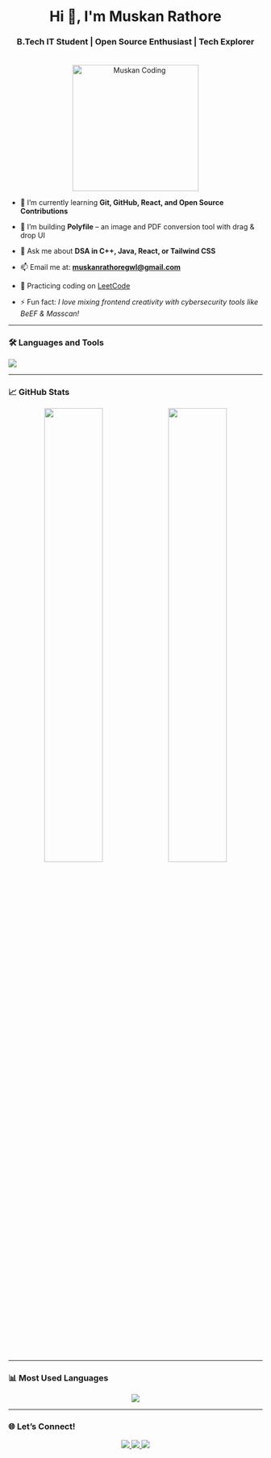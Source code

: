 <h1 align="center">Hi 👋, I'm Muskan Rathore</h1>
<h3 align="center">B.Tech IT Student | Open Source Enthusiast | Tech Explorer</h3>

<p align="center">
  <img src="https://i.imgur.com/tJ3z7wG.gif" width="250" alt="Muskan Coding" style="margin-top: 20px;" />
</p>


- 🌱 I’m currently learning **Git, GitHub, React, and Open Source Contributions**

- 🔭 I’m building **Polyfile** – an image and PDF conversion tool with drag & drop UI

- 💬 Ask me about **DSA in C++, Java, React, or Tailwind CSS**

- 📫 Email me at: **muskanrathoregwl@gmail.com**

- 🧩 Practicing coding on [LeetCode](https://leetcode.com/u/rathoremuskan/)

- ⚡ Fun fact: *I love mixing frontend creativity with cybersecurity tools like BeEF & Masscan!*

---

### 🛠️ Languages and Tools

<p align="left"> 
  <img src="https://skillicons.dev/icons?i=cpp,java,html,css,js,react,nodejs,tailwind,git,github,vscode" />
</p>

---

### 📈 GitHub Stats

<p align="center">
  <img width="48%" src="https://github-readme-stats.vercel.app/api?username=muskan-rathor&show_icons=true&theme=tokyonight" />
  <img width="48%" src="https://github-readme-streak-stats.herokuapp.com/?user=muskan-rathor&theme=tokyonight" />
</p>

---

### 📊 Most Used Languages

<p align="center">
  <img src="https://github-readme-stats.vercel.app/api/top-langs/?username=muskan-rathor&layout=compact&theme=tokyonight" />
</p>

---

### 🌐 Let’s Connect!

<p align="center">
  <a href="https://www.linkedin.com/in/muskan-rathore-342b43261/">
    <img src="https://img.shields.io/badge/LinkedIn-Muskan%20Rathore-blue?style=for-the-badge&logo=linkedin" />
  </a>
  <a href="mailto:muskanrathoregwl@gmail.com">
    <img src="https://img.shields.io/badge/Gmail-muskanrathoregwl-red?style=for-the-badge&logo=gmail" />
  </a>
  <a href="https://leetcode.com/u/rathoremuskan/">
    <img src="https://img.shields.io/badge/LeetCode-Muskan-yellow?style=for-the-badge&logo=leetcode" />
  </a>
</p>
